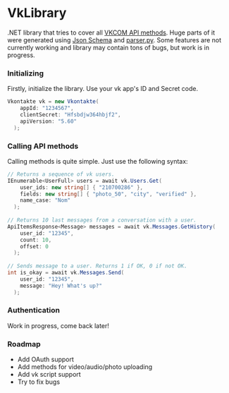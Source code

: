 # VkLibrary
.NET library that tries to cover all <a href="https://vk.com/dev">VKCOM API methods</a>. Huge parts of it were generated using <a href="https://github.com/VKCOM/vk-api-schema">Json Schema</a> and <a href="https://github.com/Worldbeater/VkLibrary/blob/master/parser.py">parser.py</a>. Some features are not currently working and library may contain tons of bugs, but work is in progress.

### Initializing
Firstly, initialize the library. Use your vk app's ID and Secret code.
```c#
Vkontakte vk = new Vkontakte(
    appId: "1234567",                 
    clientSecret: "Hfsbdjw364hbjf2",  
    apiVersion: "5.60"                
  );
```
### Calling API methods
Calling methods is quite simple. Just use the following syntax:
```c#
// Returns a sequence of vk users.
IEnumerable<UserFull> users = await vk.Users.Get(
    user_ids: new string[] { "210700286" },
    fields: new string[] { "photo_50", "city", "verified" },
    name_case: "Nom"
  );
  
// Returns 10 last messages from a conversation with a user.
ApiItemsResponse<Message> messages = await vk.Messages.GetHistory(
    user_id: "12345",
    count: 10,
    offset: 0
  );
  
// Sends message to a user. Returns 1 if OK, 0 if not OK.
int is_okay = await vk.Messages.Send(
    user_id: "12345",
    message: "Hey! What's up?"
  );
```

### Authentication
Work in progress, come back later!

### Roadmap
- Add OAuth support
- Add methods for video/audio/photo uploading
- Add vk script support
- Try to fix bugs
